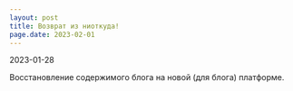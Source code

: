 ```yaml
---
layout: post
title: Возврат из ниоткуда!
page.date: 2023-02-01
---
```

2023-01-28


Восстановление содержимого блога на новой (для блога) платформе.
